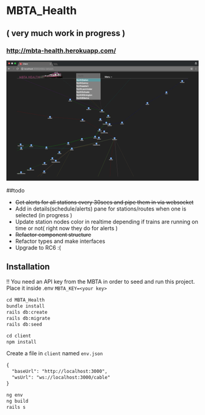 # MBTA_Health

## ( very much work in progress )

### http://mbta-health.herokuapp.com/
![Screenshot](screenshot.png)

##todo
* ~~Get alerts for all stations every 30secs and pipe them in via websocket~~
* Add in details(schedule/alerts) pane for stations/routes when one is selected (in progress )
* Update station nodes color in realtime depending if trains are running on time or not( right now they do for alerts )
* ~~Refactor component structure~~
* Refactor types and make interfaces
* Upgrade to RC6 :(

## Installation
!! You need an API key from the MBTA in order to seed and run this project.
Place it inside .env ```MBTA_KEY=<your key>```
```
cd MBTA_Health
bundle install
rails db:create
rails db:migrate
rails db:seed
```
```
cd client
npm install
```
Create a file in ```client``` named ```env.json```
```
{
  "baseUrl": "http://localhost:3000",
  "wsUrl": "ws://localhost:3000/cable"
}
```
```
ng env
ng build
rails s
```